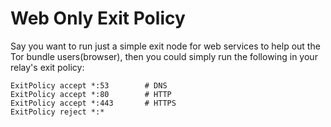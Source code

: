 # Web Only Exit Policy

Say you want to run just a simple exit node for web services to help out the Tor bundle users(browser), then you could simply run the following
in your relay's exit policy:

```
ExitPolicy accept *:53        # DNS
ExitPolicy accept *:80        # HTTP
ExitPolicy accept *:443       # HTTPS
ExitPolicy reject *:*
```
